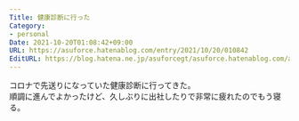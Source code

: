 ```yaml
---
Title: 健康診断に行った
Category:
- personal
Date: 2021-10-20T01:08:42+09:00
URL: https://asuforce.hatenablog.com/entry/2021/10/20/010842
EditURL: https://blog.hatena.ne.jp/asuforcegt/asuforce.hatenablog.com/atom/entry/13574176438024290744
---
```


コロナで先送りになっていた健康診断に行ってきた。  
順調に進んでよかったけど、久しぶりに出社したりで非常に疲れたのでもう寝る。
